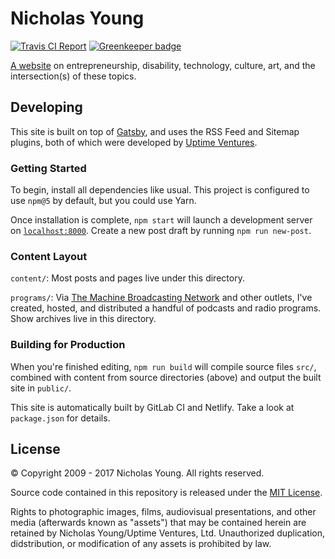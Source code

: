 # Nicholas Young

[![Travis CI
Report](https://api.travis-ci.org/nicholaswyoung/www.svg?branch=master)](https://travis-ci.org/nicholaswyoung/www/)
[![Greenkeeper badge](https://badges.greenkeeper.io/nicholaswyoung/www.svg)](https://greenkeeper.io/)

[A website](https://www.nicholaswyoung.com) on entrepreneurship, disability, technology, culture, art, and the intersection(s) of these topics.

## Developing

This site is built on top of [Gatsby](https://www.gatsbyjs.org), and uses the RSS Feed and Sitemap plugins, both of which were developed by [Uptime Ventures](https://uptime.ventures).

### Getting Started

To begin, install all dependencies like usual. This project is configured to use `npm@5` by default, but you could use Yarn.

Once installation is complete, `npm start` will launch a development server on [`localhost:8000`](http://localhost:8000). Create a new post draft by running `npm run new-post`.

### Content Layout

`content/`: Most posts and pages live under this directory.

`programs/`: Via [The Machine Broadcasting Network](https://www.nicholaswyoung.com/topics/the-machine/) and other outlets, I've created, hosted, and distributed a handful of podcasts and radio programs. Show archives live in this directory.

### Building for Production

When you're finished editing, `npm run build` will compile source files `src/`, combined with content from source directories (above) and output the built site in `public/`.

This site is automatically built by GitLab CI and Netlify. Take a look at `package.json` for details.

## License

&copy; Copyright 2009 - 2017 Nicholas Young. All rights reserved.

Source code contained in this repository is released under the [MIT License](https://opensource.org/licenses/MIT).

Rights to photographic images, films, audiovisual presentations, and other media (afterwards known as "assets") that may be contained herein are retained by Nicholas Young/Uptime Ventures, Ltd. Unauthorized duplication, didstribution, or modification of any assets is prohibited by law.
